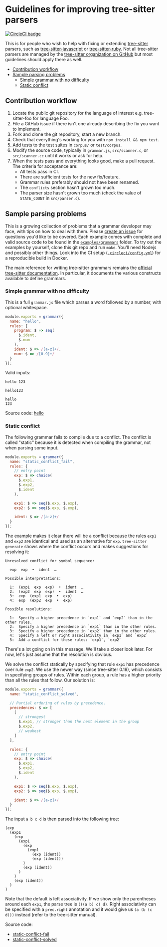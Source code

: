 Guidelines for improving tree-sitter parsers
==
[![CircleCI badge](https://circleci.com/gh/returntocorp/tree-sitter-guidelines.svg?style=svg)](https://app.circleci.com/pipelines/github/returntocorp/tree-sitter-guidelines)

This is for people who wish to help with fixing or extending
[tree-sitter](https://tree-sitter.github.io/) parsers, such as
[tree-sitter-javascript](https://github.com/tree-sitter/tree-sitter-javascript)
or [tree-sitter-ruby](https://github.com/tree-sitter/tree-sitter-ruby).
Not all tree-sitter parsers are managed by the [tree-sitter
organization on GitHub](https://github.com/tree-sitter) but most
guidelines should apply there as well.

* [Contribution workflow](#workflow)
* [Sample parsing problems](#problems)
  - [Simple grammar with no difficulty](#hello)
  - [Static conflict](#static-conflict)

<a name="workflow"></a> Contribution workflow
--

1. Locate the public git repository for the language of interest
   e.g. tree-sitter-foo for language Foo.
2. File a GitHub issue if there isn't one already describing the fix
   you want to implement.
3. Fork and clone the git repository, start a new branch.
4. Check that everything's working for you with `npm install && npm
   test`.
5. Add tests to the test suites in `corpus/` or `test/corpus`.
6. Modify the source code, typically in `grammar.js`, `src/scanner.c`,
   or `src/scanner.cc` until it works or ask for help.
7. When the tests pass and everything looks good, make a pull
   request. The criteria for acceptance are:
   - All tests pass in CI.
   - There are sufficient tests for the new fix/feature.
   - Grammar rules preferably should not have been renamed.
   - The `conflicts` section hasn't grown too much.
   - The parser size hasn't grown too much (check the value
     of `STATE_COUNT` in `src/parser.c`).

<a name="problems"></a> Sample parsing problems
--

This is a growing collection of problems that a grammar developer may
face, with tips on how to deal with them. Please [create an
issue](https://github.com/returntocorp/tree-sitter-guidelines/issues)
for questions you'd like to be covered. Each example comes with
complete and valid source code to be found in the
[`examples/grammars`](examples/grammars) folder. To try out the
examples by yourself, clone this git repo and run
`make`. You'll need Nodejs and possibly other things. Look into the CI
setup ([`.circleci/config.yml`](.circleci/config.yml)) for a
reproducible build in Docker.

The main reference for writing tree-sitter grammars remains the
[official tree-sitter
documentation](https://tree-sitter.github.io/tree-sitter/creating-parsers). In
particular, it documents the various constructs available to define grammars.

### <a name="hello"></a> Simple grammar with no difficulty

This is a full `grammar.js` file which parses a word followed by a
number, with optional whitespace.

```js
module.exports = grammar({
  name: "hello",
  rules: {
    program: $ => seq(
      $.ident,
      $.num
    ),
    ident: $ => /[a-z]+/,
    num: $ => /[0-9]+/
  }
});
```

Valid inputs:
```
hello 123
```

```
hello123
```

```
hello
123
```

Source code: [hello](examples/grammars/hello)

### <a name="static-conflict"></a> Static conflict

The following grammar fails to compile due to a conflict. The conflict
is called "static" because it is detected when compiling the
grammar, not when parsing some input.

```js
module.exports = grammar({
  name: "static_conflict_fail",
  rules: {
    // entry point
    exp: $ => choice(
      $.exp1,
      $.exp2,
      $.ident
    ),

    exp1: $ => seq($.exp, $.exp),
    exp2: $ => seq($.exp, $.exp),

    ident: $ => /[a-z]+/
  }
});
```

The example makes it clear there will be a conflict because the rules
`exp1` and `exp2` are identical and used as an alternative for
`exp`. `tree-sitter generate` shows where the conflict occurs and
makes suggestions for resolving it:

```
Unresolved conflict for symbol sequence:

  exp  exp  •  ident  …

Possible interpretations:

  1:  (exp1  exp  exp)  •  ident  …
  2:  (exp2  exp  exp)  •  ident  …
  3:  exp  (exp1  exp  •  exp)
  4:  exp  (exp2  exp  •  exp)

Possible resolutions:

  1:  Specify a higher precedence in `exp1` and `exp2` than in the other rules.
  2:  Specify a higher precedence in `exp1` than in the other rules.
  3:  Specify a higher precedence in `exp2` than in the other rules.
  4:  Specify a left or right associativity in `exp1` and `exp2`
  5:  Add a conflict for these rules: `exp1`, `exp2`
```

There's a lot going on in this message. We'll take a closer look
later. For now, let's just assume that the resolution is obvious.

We solve the conflict statically by
specifying that rule `exp1` has precedence over rule `exp2`. We use
the newer way (since tree-sitter 0.19), which consists in specifying
groups of rules. Within each group, a rule has a higher priority than
all the rules that follow. Our solution is:

```js
module.exports = grammar({
  name: "static_conflict_solved",

  // Partial ordering of rules by precedence.
  precedences: $ => [
    [
      // strongest
      $.exp1, // stronger than the next element in the group
      $.exp2,
      // weakest
    ]
  ],

  rules: {
    // entry point
    exp: $ => choice(
      $.exp1,
      $.exp2,
      $.ident
    ),

    exp1: $ => seq($.exp, $.exp),
    exp2: $ => seq($.exp, $.exp),

    ident: $ => /[a-z]+/
  }
});
```

The input `a b c d` is then parsed into the following tree:
```
(exp
  (exp1
    (exp
      (exp1
        (exp
          (exp1
            (exp (ident))
            (exp (ident)))
        )
        (exp (ident))
      )
    )
    (exp (ident))
  )
)
```

Note that the default is left associativity. If we show only
the parentheses around each `exp1`, the parse tree is `(((a b) c) d)`.
Right associativity can be specified with a `prec.right` annotation
and it would give us `(a (b (c d)))` instead (refer to the tree-sitter
manual).

Source code:
* [static-conflict-fail](examples/grammars/static-conflict-fail)
* [static-conflict-solved](examples/grammars/static-conflict-solved)

